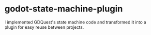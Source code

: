 # godot-state-machine-plugin
I implemented GDQuest's state machine code and transformed it into a plugin for easy reuse between projects.
